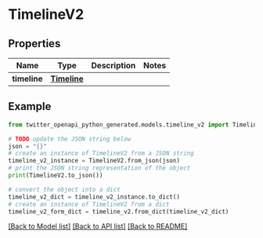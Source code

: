 # TimelineV2


## Properties

Name | Type | Description | Notes
------------ | ------------- | ------------- | -------------
**timeline** | [**Timeline**](Timeline.md) |  | 

## Example

```python
from twitter_openapi_python_generated.models.timeline_v2 import TimelineV2

# TODO update the JSON string below
json = "{}"
# create an instance of TimelineV2 from a JSON string
timeline_v2_instance = TimelineV2.from_json(json)
# print the JSON string representation of the object
print(TimelineV2.to_json())

# convert the object into a dict
timeline_v2_dict = timeline_v2_instance.to_dict()
# create an instance of TimelineV2 from a dict
timeline_v2_form_dict = timeline_v2.from_dict(timeline_v2_dict)
```
[[Back to Model list]](../README.md#documentation-for-models) [[Back to API list]](../README.md#documentation-for-api-endpoints) [[Back to README]](../README.md)


